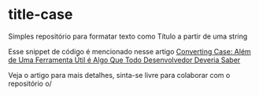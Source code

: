 # title-case
Simples repositório para formatar texto como Título a partir de uma string

Esse snippet de código é mencionado nesse artigo [Converting Case: Além de Uma Ferramenta Útil é Algo Que Todo Desenvolvedor Deveria Saber](https://marriedgames.com.br/?p=11788)

Veja o artigo para mais detalhes, sinta-se livre para colaborar com o repositório o/
